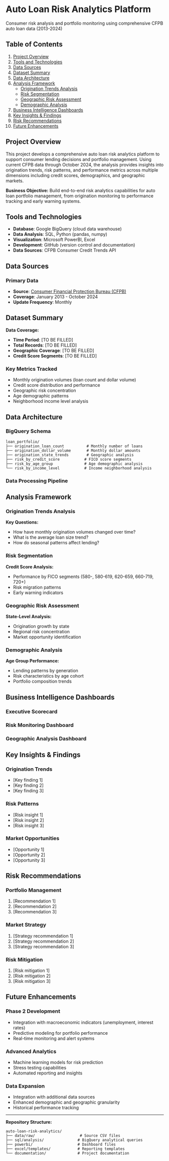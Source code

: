 # Auto Loan Risk Analytics Platform

Consumer risk analysis and portfolio monitoring using comprehensive CFPB auto loan data (2013-2024)

## Table of Contents
1. [Project Overview](#project-overview)
2. [Tools and Technologies](#tools-and-technologies)
3. [Data Sources](#data-sources)
4. [Dataset Summary](#dataset-summary)
5. [Data Architecture](#data-architecture)
6. [Analysis Framework](#analysis-framework)
   - [Origination Trends Analysis](#origination-trends-analysis)
   - [Risk Segmentation](#risk-segmentation)
   - [Geographic Risk Assessment](#geographic-risk-assessment)
   - [Demographic Analysis](#demographic-analysis)
7. [Business Intelligence Dashboards](#business-intelligence-dashboards)
8. [Key Insights & Findings](#key-insights--findings)
9. [Risk Recommendations](#risk-recommendations)
10. [Future Enhancements](#future-enhancements)

## Project Overview

This project develops a comprehensive auto loan risk analytics platform to support consumer lending decisions and portfolio management. Using current CFPB data through October 2024, the analysis provides insights into origination trends, risk patterns, and performance metrics across multiple dimensions including credit scores, demographics, and geographic markets.

**Business Objective:** Build end-to-end risk analytics capabilities for auto loan portfolio management, from origination monitoring to performance tracking and early warning systems.

## Tools and Technologies

- **Database**: Google BigQuery (cloud data warehouse)
- **Data Analysis**: SQL, Python (pandas, numpy)
- **Visualization**: Microsoft PowerBI, Excel
- **Development**: GitHub (version control and documentation)
- **Data Sources**: CFPB Consumer Credit Trends API

## Data Sources

### Primary Data
- **Source**: [Consumer Financial Protection Bureau (CFPB)](https://www.consumerfinance.gov/data-research/consumer-credit-trends/auto-loans/)
- **Coverage**: January 2013 - October 2024
- **Update Frequency**: Monthly

## Dataset Summary

<!-- To be completed after data exploration -->

**Data Coverage:**
- **Time Period**: [TO BE FILLED]
- **Total Records**: [TO BE FILLED]
- **Geographic Coverage**: [TO BE FILLED]
- **Credit Score Segments**: [TO BE FILLED]

### Key Metrics Tracked
- Monthly origination volumes (loan count and dollar volume)
- Credit score distribution and performance
- Geographic risk concentration
- Age demographic patterns
- Neighborhood income level analysis

## Data Architecture

### BigQuery Schema
```
loan_portfolio/
├── origination_loan_count          # Monthly number of loans
├── origination_dollar_volume       # Monthly dollar amounts  
├── origination_state_trends        # Geographic analysis
├── risk_by_credit_score           # FICO score segments
├── risk_by_age_group              # Age demographic analysis  
└── risk_by_income_level           # Income neighborhood analysis
```

### Data Processing Pipeline
<!-- To be completed during implementation -->

## Analysis Framework

### Origination Trends Analysis
<!-- Placeholder for origination analysis -->

**Key Questions:**
- How have monthly origination volumes changed over time?
- What is the average loan size trend?
- How do seasonal patterns affect lending?

### Risk Segmentation
<!-- Placeholder for risk analysis -->

**Credit Score Analysis:**
- Performance by FICO segments (580-, 580-619, 620-659, 660-719, 720+)
- Risk migration patterns
- Early warning indicators

### Geographic Risk Assessment
<!-- Placeholder for geographic analysis -->

**State-Level Analysis:**
- Origination growth by state
- Regional risk concentration
- Market opportunity identification

### Demographic Analysis
<!-- Placeholder for demographic analysis -->

**Age Group Performance:**
- Lending patterns by generation
- Risk characteristics by age cohort
- Portfolio composition trends

## Business Intelligence Dashboards

### Executive Scorecard
<!-- Placeholder for PowerBI dashboard -->

### Risk Monitoring Dashboard
<!-- Placeholder for risk dashboard -->

### Geographic Analysis Dashboard
<!-- Placeholder for geographic dashboard -->

## Key Insights & Findings

<!-- To be completed after analysis -->

### Origination Trends
- [Key finding 1]
- [Key finding 2]
- [Key finding 3]

### Risk Patterns
- [Risk insight 1]
- [Risk insight 2]
- [Risk insight 3]

### Market Opportunities
- [Opportunity 1]
- [Opportunity 2]
- [Opportunity 3]

## Risk Recommendations

<!-- To be completed after analysis -->

### Portfolio Management
1. [Recommendation 1]
2. [Recommendation 2]
3. [Recommendation 3]

### Market Strategy
1. [Strategy recommendation 1]
2. [Strategy recommendation 2]
3. [Strategy recommendation 3]

### Risk Mitigation
1. [Risk mitigation 1]
2. [Risk mitigation 2]
3. [Risk mitigation 3]

## Future Enhancements

### Phase 2 Development
- Integration with macroeconomic indicators (unemployment, interest rates)
- Predictive modeling for portfolio performance
- Real-time monitoring and alert systems

### Advanced Analytics
- Machine learning models for risk prediction
- Stress testing capabilities
- Automated reporting and insights

### Data Expansion
- Integration with additional data sources
- Enhanced demographic and geographic granularity
- Historical performance tracking

---

**Repository Structure:**
```
auto-loan-risk-analytics/
├── data/raw/                    # Source CSV files
├── sql/analysis/               # BigQuery analytical queries
├── powerbi/                    # Dashboard files
├── excel/templates/            # Reporting templates
└── documentation/              # Project documentation
```
